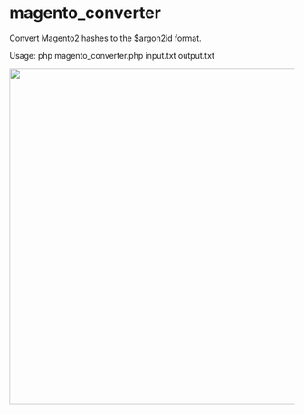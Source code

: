 # magento_converter
Convert Magento2 hashes to the $argon2id format.

Usage: php magento_converter.php input.txt output.txt

<img width="595" src="https://github.com/user-attachments/assets/eaa85380-be35-4234-a2fe-0168e86b094d">

